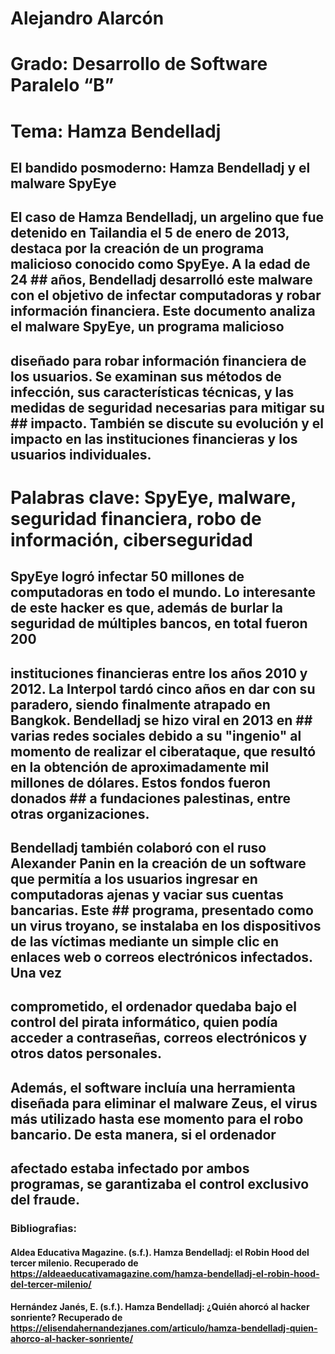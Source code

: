 # Alejandro Alarcón
# Grado: Desarrollo de Software Paralelo “B”
# Tema: Hamza Bendelladj
## El bandido posmoderno: Hamza Bendelladj y el malware SpyEye
## El caso de Hamza Bendelladj, un argelino que fue detenido en Tailandia el 5 de enero de 2013, destaca por la creación de un programa malicioso conocido como SpyEye. A la edad de 24 ## años, Bendelladj desarrolló este malware con el objetivo de infectar computadoras y robar información financiera. Este documento analiza el malware SpyEye, un programa malicioso 
 ## diseñado para robar información financiera de los usuarios. Se examinan sus métodos de infección, sus características técnicas, y las medidas de seguridad necesarias para mitigar su ## impacto. También se discute su evolución y el impacto en las instituciones financieras y los usuarios individuales.
# Palabras clave: SpyEye, malware, seguridad financiera, robo de información, ciberseguridad
## SpyEye logró infectar 50 millones de computadoras en todo el mundo. Lo interesante de este hacker es que, además de burlar la seguridad de múltiples bancos, en total fueron 200 # 
 ## instituciones financieras entre los años 2010 y 2012. La Interpol tardó cinco años en dar con su paradero, siendo finalmente atrapado en Bangkok. Bendelladj se hizo viral en 2013 en ## varias redes sociales debido a su "ingenio" al momento de realizar el ciberataque, que resultó en la obtención de aproximadamente mil millones de dólares. Estos fondos fueron donados ## a fundaciones palestinas, entre otras organizaciones.
## Bendelladj también colaboró con el ruso Alexander Panin en la creación de un software que permitía a los usuarios ingresar en computadoras ajenas y vaciar sus cuentas bancarias. Este ## programa, presentado como un virus troyano, se instalaba en los dispositivos de las víctimas mediante un simple clic en enlaces web o correos electrónicos infectados. Una vez 
 ## comprometido, el ordenador quedaba bajo el control del pirata informático, quien podía acceder a contraseñas, correos electrónicos y otros datos personales.
## Además, el software incluía una herramienta diseñada para eliminar el malware Zeus, el virus más utilizado hasta ese momento para el robo bancario. De esta manera, si el ordenador 
 ## afectado estaba infectado por ambos programas, se garantizaba el control exclusivo del fraude.


### Bibliografias:
#### Aldea Educativa Magazine. (s.f.). Hamza Bendelladj: el Robin Hood del tercer milenio. Recuperado de https://aldeaeducativamagazine.com/hamza-bendelladj-el-robin-hood-del-tercer-milenio/
#### Hernández Janés, E. (s.f.). Hamza Bendelladj: ¿Quién ahorcó al hacker sonriente? Recuperado de https://elisendahernandezjanes.com/articulo/hamza-bendelladj-quien-ahorco-al-hacker-sonriente/
